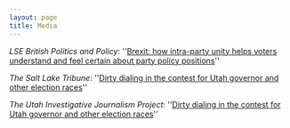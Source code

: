 ```yaml
---
layout: page
title: Media
---
```


_LSE British Politics and Policy_: ''[Brexit: how intra-party unity helps voters understand and feel certain about party policy positions](https://blogs.lse.ac.uk/politicsandpolicy/voter-perceptions-policy-positions/)''

_The Salt Lake Tribune_: ''[Dirty dialing in the contest for Utah governor and other election races](https://www.sltrib.com/news/politics/2020/10/17/dirty-dialing-contest/)''

_The Utah Investigative Journalism Project_: ''[Dirty dialing in the contest for Utah governor and other election races](http://utahinvestigative.org/dirty-dialing-contest-utah-governor-election-races/)''

